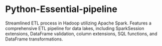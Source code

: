 # Python-Essential-pipeline
Streamlined ETL process in Hadoop utilizing Apache Spark. Features a comprehensive ETL pipeline for data lakes, including SparkSession extensions, DataFrame validation, column extensions, SQL functions, and DataFrame transformations.
